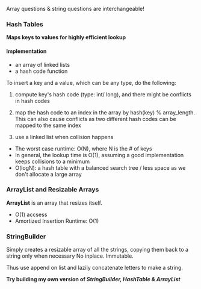 
Array questions & string questions are interchangeable! 

### Hash Tables
**Maps keys to values for highly efficient lookup**
#### Implementation 
* an array of linked lists 
* a hash code function

To insert a key and a value, which can be any type, do the following:
1. compute key's hash code (type: int/ long), and there might be conflicts in hash codes


2. map the hash code to an index in the array by hash(key) % array_length. This can also cause conflicts as two different hash codes can be mapped  to the same index


3. use a linked list when collision happens


* The worst case runtime: O(N), where N is the # of keys
* In general, the lookup time is O(1), assuming a good implementation keeps collisions to a minimum
* O(logN): a hash table with a balanced search tree / less space as we don't allocate a large array 

### ArrayList and Resizable Arrays
**ArrayList** is an array that resizes itself. 
* O(1) accsess
* Amortized Insertion Runtime: O(1) 

### StringBuilder
Simply creates a resizable array of all the strings, copying them back to a string only when necessary 
No inplace. Immutable. 

Thus use append on list and lazily concatenate letters to make a string. 

**Try building my own version of *StringBuilder, HashTable & ArrayList***

